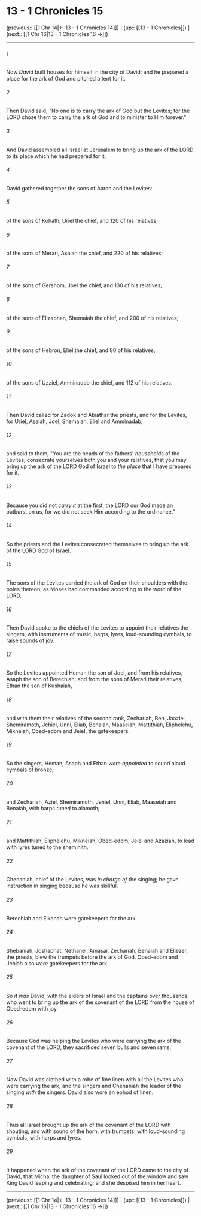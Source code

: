 # 13 - 1 Chronicles 15

(previous:: [[1 Chr 14|← 13 - 1 Chronicles 14]]) | (up:: [[13 - 1 Chronicles]]) | (next:: [[1 Chr 16|13 - 1 Chronicles 16 →]])

***


###### 1 
Now _David_ built houses for himself in the city of David; and he prepared a place for the ark of God and pitched a tent for it. 

###### 2 
Then David said, "No one is to carry the ark of God but the Levites; for the LORD chose them to carry the ark of God and to minister to Him forever." 

###### 3 
And David assembled all Israel at Jerusalem to bring up the ark of the LORD to its place which he had prepared for it. 

###### 4 
David gathered together the sons of Aaron and the Levites: 

###### 5 
of the sons of Kohath, Uriel the chief, and 120 of his relatives; 

###### 6 
of the sons of Merari, Asaiah the chief, and 220 of his relatives; 

###### 7 
of the sons of Gershom, Joel the chief, and 130 of his relatives; 

###### 8 
of the sons of Elizaphan, Shemaiah the chief, and 200 of his relatives; 

###### 9 
of the sons of Hebron, Eliel the chief, and 80 of his relatives; 

###### 10 
of the sons of Uzziel, Amminadab the chief, and 112 of his relatives. 

###### 11 
Then David called for Zadok and Abiathar the priests, and for the Levites, for Uriel, Asaiah, Joel, Shemaiah, Eliel and Amminadab, 

###### 12 
and said to them, "You are the heads of the fathers' _households_ of the Levites; consecrate yourselves both you and your relatives, that you may bring up the ark of the LORD God of Israel to _the place_ that I have prepared for it. 

###### 13 
Because you did not _carry it_ at the first, the LORD our God made an outburst on us, for we did not seek Him according to the ordinance." 

###### 14 
So the priests and the Levites consecrated themselves to bring up the ark of the LORD God of Israel. 

###### 15 
The sons of the Levites carried the ark of God on their shoulders with the poles thereon, as Moses had commanded according to the word of the LORD. 

###### 16 
Then David spoke to the chiefs of the Levites to appoint their relatives the singers, with instruments of music, harps, lyres, loud-sounding cymbals, to raise sounds of joy. 

###### 17 
So the Levites appointed Heman the son of Joel, and from his relatives, Asaph the son of Berechiah; and from the sons of Merari their relatives, Ethan the son of Kushaiah, 

###### 18 
and with them their relatives of the second rank, Zechariah, Ben, Jaaziel, Shemiramoth, Jehiel, Unni, Eliab, Benaiah, Maaseiah, Mattithiah, Eliphelehu, Mikneiah, Obed-edom and Jeiel, the gatekeepers. 

###### 19 
So the singers, Heman, Asaph and Ethan _were appointed_ to sound aloud cymbals of bronze; 

###### 20 
and Zechariah, Aziel, Shemiramoth, Jehiel, Unni, Eliab, Maaseiah and Benaiah, with harps _tuned_ to alamoth; 

###### 21 
and Mattithiah, Eliphelehu, Mikneiah, Obed-edom, Jeiel and Azaziah, to lead with lyres tuned to the sheminith. 

###### 22 
Chenaniah, chief of the Levites, was _in charge of_ the singing; he gave instruction in singing because he was skillful. 

###### 23 
Berechiah and Elkanah were gatekeepers for the ark. 

###### 24 
Shebaniah, Joshaphat, Nethanel, Amasai, Zechariah, Benaiah and Eliezer, the priests, blew the trumpets before the ark of God. Obed-edom and Jehiah also _were_ gatekeepers for the ark. 

###### 25 
So _it was_ David, with the elders of Israel and the captains over thousands, who went to bring up the ark of the covenant of the LORD from the house of Obed-edom with joy. 

###### 26 
Because God was helping the Levites who were carrying the ark of the covenant of the LORD, they sacrificed seven bulls and seven rams. 

###### 27 
Now David was clothed with a robe of fine linen with all the Levites who were carrying the ark, and the singers and Chenaniah the leader of the singing _with_ the singers. David also wore an ephod of linen. 

###### 28 
Thus all Israel brought up the ark of the covenant of the LORD with shouting, and with sound of the horn, with trumpets, with loud-sounding cymbals, with harps and lyres. 

###### 29 
It happened when the ark of the covenant of the LORD came to the city of David, that Michal the daughter of Saul looked out of the window and saw King David leaping and celebrating; and she despised him in her heart.

***

(previous:: [[1 Chr 14|← 13 - 1 Chronicles 14]]) | (up:: [[13 - 1 Chronicles]]) | (next:: [[1 Chr 16|13 - 1 Chronicles 16 →]])
